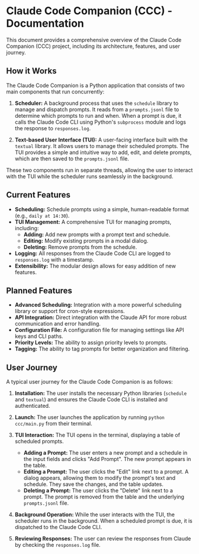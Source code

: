 # Claude Code Companion (CCC) - Documentation

This document provides a comprehensive overview of the Claude Code Companion (CCC) project, including its architecture, features, and user journey.

## How it Works

The Claude Code Companion is a Python application that consists of two main components that run concurrently:

1.  **Scheduler:** A background process that uses the `schedule` library to manage and dispatch prompts. It reads from a `prompts.jsonl` file to determine which prompts to run and when. When a prompt is due, it calls the Claude Code CLI using Python's `subprocess` module and logs the response to `responses.log`.

2.  **Text-based User Interface (TUI):** A user-facing interface built with the `textual` library. It allows users to manage their scheduled prompts. The TUI provides a simple and intuitive way to add, edit, and delete prompts, which are then saved to the `prompts.jsonl` file.

These two components run in separate threads, allowing the user to interact with the TUI while the scheduler runs seamlessly in the background.

## Current Features

- **Scheduling:** Schedule prompts using a simple, human-readable format (e.g., `daily at 14:30`).
- **TUI Management:** A comprehensive TUI for managing prompts, including:
    - **Adding:** Add new prompts with a prompt text and schedule.
    - **Editing:** Modify existing prompts in a modal dialog.
    - **Deleting:** Remove prompts from the schedule.
- **Logging:** All responses from the Claude Code CLI are logged to `responses.log` with a timestamp.
- **Extensibility:** The modular design allows for easy addition of new features.

## Planned Features

- **Advanced Scheduling:** Integration with a more powerful scheduling library or support for cron-style expressions.
- **API Integration:** Direct integration with the Claude API for more robust communication and error handling.
- **Configuration File:** A configuration file for managing settings like API keys and CLI paths.
- **Priority Levels:** The ability to assign priority levels to prompts.
- **Tagging:** The ability to tag prompts for better organization and filtering.

## User Journey

A typical user journey for the Claude Code Companion is as follows:

1.  **Installation:** The user installs the necessary Python libraries (`schedule` and `textual`) and ensures the Claude Code CLI is installed and authenticated.

2.  **Launch:** The user launches the application by running `python ccc/main.py` from their terminal.

3.  **TUI Interaction:** The TUI opens in the terminal, displaying a table of scheduled prompts.
    - **Adding a Prompt:** The user enters a new prompt and a schedule in the input fields and clicks "Add Prompt". The new prompt appears in the table.
    - **Editing a Prompt:** The user clicks the "Edit" link next to a prompt. A dialog appears, allowing them to modify the prompt's text and schedule. They save the changes, and the table updates.
    - **Deleting a Prompt:** The user clicks the "Delete" link next to a prompt. The prompt is removed from the table and the underlying `prompts.jsonl` file.

4.  **Background Operation:** While the user interacts with the TUI, the scheduler runs in the background. When a scheduled prompt is due, it is dispatched to the Claude Code CLI.

5.  **Reviewing Responses:** The user can review the responses from Claude by checking the `responses.log` file.
